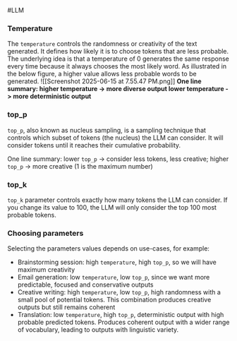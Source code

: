 #LLM 

### Temperature
The `temperature` controls the randomness or creativity of the text generated. It defines how likely it is to choose tokens that are less probable. The underlying idea is that a temperature of 0 generates the same response every time because it always chooses the most likely word. As illustrated in the below figure, a higher value allows less probable words to be generated.
![[Screenshot 2025-06-15 at 7.55.47 PM.png]]
**One line summary: 
higher temperature -> more diverse output
lower temperature -> more deterministic output**

### top_p
`top_p`, also known as nucleus sampling, is a sampling technique that controls which subset of tokens (the nucleus) the LLM can consider. It will consider tokens until it reaches their cumulative probability.

One line summary: lower `top_p` -> consider less tokens, less creative; higher `top_p` -> more creative (1 is the maximum number)

### top_k
`top_k` parameter controls exactly how many tokens the LLM can consider. If you change its value to 100, the LLM will only consider the top 100 most probable tokens.

### Choosing parameters
Selecting the parameters values depends on use-cases, for example:
- Brainstorming session: high `temperature`, high `top_p`, so we will have maximum creativity
- Email generation: low `temperature`, low `top_p`, since we want more predictable, focused and conservative outputs
- Creative writing: high `temperature`, low `top_p`, high randomness with a small pool of potential tokens. This combination produces creative outputs but still remains coherent
- Translation: low `temperature`, high `top_p`, deterministic output with high probable predicted tokens. Produces coherent output with a wider range of vocabulary, leading to outputs with linguistic variety.
